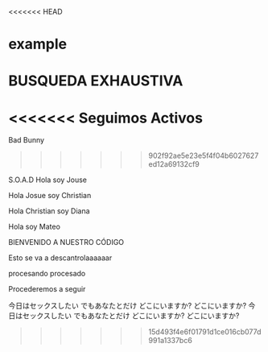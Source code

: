 <<<<<<< HEAD

example
=======
# BUSQUEDA EXHAUSTIVA

<<<<<<< 
Seguimos Activos
=======
Bad Bunny
>>>>>>> 902f92ae5e23e5f4f04b6027627ed12a69132cf9

S.O.A.D
Hola soy Jouse


Hola Josue soy Christian


Hola Christian soy Diana


Hola soy Mateo


BIENVENIDO A NUESTRO CÓDIGO


Esto se va a descantrolaaaaaar

procesando
procesado


Procederemos a seguir



今日はセックスしたい
でもあなたとだけ
どこにいますか?
どこにいますか?
今日はセックスしたい
でもあなたとだけ
どこにいますか?
どこにいますか?



>>>>>>> 15d493f4e6f01791d1ce016cb077d991a1337bc6
